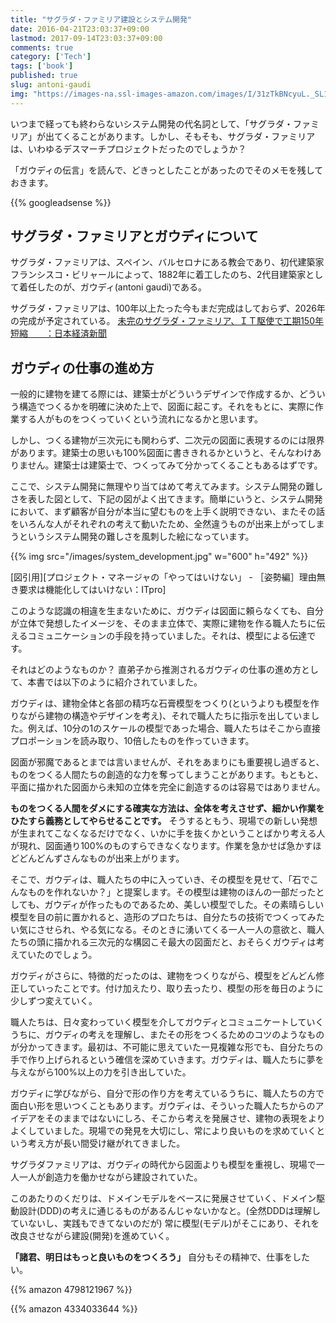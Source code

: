 ```yaml
---
title: "サグラダ・ファミリア建設とシステム開発"
date: 2016-04-21T23:03:37+09:00
lastmod: 2017-09-14T23:03:37+09:00
comments: true
category: ['Tech']
tags: ['book']
published: true
slug: antoni-gaudi
img: "https://images-na.ssl-images-amazon.com/images/I/31zTkBNcyuL._SL160_.jpg"
---
```


いつまで経っても終わらないシステム開発の代名詞として、「サグラダ・ファミリア」が出てくることがあります。しかし、そもそも、サグラダ・ファミリアは、いわゆるデスマーチプロジェクトだったのでしょうか？

「ガウディの伝言」を読んで、どきっとしたことがあったのでそのメモを残しておきます。

<!--more-->
{{% googleadsense %}}


## サグラダ・ファミリアとガウディについて

サグラダ・ファミリアは、スペイン、バルセロナにある教会であり、初代建築家フランシスコ・ビリャールによって、1882年に着工したのち、2代目建築家として着任したのが、ガウディ(antoni gaudi)である。

サグラダ・ファミリアは、100年以上たった今もまだ完成はしておらず、2026年の完成が予定されている。
[未完のサグラダ・ファミリア、ＩＴ駆使で工期150年短縮　　：日本経済新聞](http://www.nikkei.com/article/DGXMZO79896760Z11C14A1000000/)



## ガウディの仕事の進め方

一般的に建物を建てる際には、建築士がどういうデザインで作成するか、どういう構造でつくるかを明確に決めた上で、図面に起こす。それをもとに、実際に作業する人がものをつくっていくという流れになるかと思います。

しかし、つくる建物が三次元にも関わらず、二次元の図面に表現するのには限界があります。建築士の思いも100%図面に書ききれるかというと、そんなわけありません。建築士は建築士で、つくってみて分かってくることもあるはずです。


ここで、システム開発に無理やり当てはめて考えてみます。システム開発の難しさを表した図として、下記の図がよく出てきます。簡単にいうと、システム開発において、まず顧客が自分が本当に望むものを上手く説明できない、またその話をいろんな人がそれぞれの考えて動いたため、全然違うものが出来上がってしまうというシステム開発の難しさを風刺した絵になっています。

{{% img src="/images/system_development.jpg" w="600" h="492" %}}

[図引用][プロジェクト・マネージャの「やってはいけない」 - ［姿勢編］理由無き要求は機能化してはいけない：ITpro]


このような認識の相違を生まないために、ガウディは図面に頼らなくても、自分が立体で発想したイメージを、そのまま立体で、実際に建物を作る職人たちに伝えるコミュニケーションの手段を持っていました。それは、模型による伝達です。

それはどのようなものか？ 直弟子から推測されるガウディの仕事の進め方として、本書では以下のように紹介されていました。

ガウディは、建物全体と各部の精巧な石膏模型をつくり(というよりも模型を作りながら建物の構造やデザインを考え)、それで職人たちに指示を出していました。例えば、10分の1のスケールの模型であった場合、職人たちはそこから直接プロポーションを読み取り、10倍したものを作っていきます。

図面が邪魔であるとまでは言いませんが、それをあまりにも重要視し過ぎると、ものをつくる人間たちの創造的な力を奪ってしまうことがあります。もともと、平面に描かれた図面から未知の立体を完全に創造するのは容易ではありません。

**ものをつくる人間をダメにする確実な方法は、全体を考えさせず、細かい作業をひたすら義務としてやらせることです。** そうするともう、現場での新しい発想が生まれてこなくなるだけでなく、いかに手を抜くかということばかり考える人が現れ、図面通り100%のものすらできなくなります。作業を急かせば急かすほどどんどんずさんなものが出来上がります。


そこで、ガウディは、職人たちの中に入っていき、その模型を見せて、「石でこんなものを作れないか？」と提案します。その模型は建物のほんの一部だったとしても、ガウディが作ったものであるため、美しい模型でした。その素晴らしい模型を目の前に置かれると、造形のプロたちは、自分たちの技術でつくってみたい気にさせられ、やる気になる。そのときに湧いてくる一人一人の意欲と、職人たちの頭に描かれる三次元的な構図こそ最大の図面だと、おそらくガウディは考えていたのでしょう。


ガウディがさらに、特徴的だったのは、建物をつくりながら、模型をどんどん修正していったことです。付け加えたり、取り去ったり、模型の形を毎日のように少しずつ変えていく。

職人たちは、日々変わっていく模型を介してガウディとコミュニケートしていくうちに、ガウディの考えを理解し、またその形をつくるためのコツのようなものが分かってきます。最初は、不可能に思えていた一見複雑な形でも、自分たちの手で作り上げられるという確信を深めていきます。ガウディは、職人たちに夢を与えながら100%以上の力を引き出していた。

ガウディに学びながら、自分で形の作り方を考えているうちに、職人たちの方で面白い形を思いつくこともあります。ガウディは、そういった職人たちからのアイデアをそのままではないにしろ、そこから考えを発展させ、建物の表現をよりよくしていました。現場での発見を大切にし、常により良いものを求めていくという考え方が長い間受け継がれてきました。

サグラダファミリアは、ガウディの時代から図面よりも模型を重視し、現場で一人一人が創造力を働かせながら建設されていた。


このあたりのくだりは、ドメインモデルをベースに発展させていく、ドメイン駆動設計(DDD)の考えに通じるものがあるんじゃないかなと。(全然DDDは理解していないし、実践もできてないのだが)
常に模型(モデル)がそこにあり、それを改良させながら建設(開発)を進めていく。





**「諸君、明日はもっと良いものをつくろう」** 自分もその精神で、仕事をしたい。


{{% amazon 4798121967 %}}

{{% amazon 4334033644 %}}
